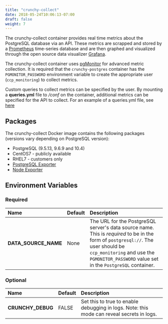```yaml
---
title: "crunchy-collect"
date: 2018-05-24T10:06:13-07:00
draft: false
weight: 7
---
```


The crunchy-collect container provides real time metrics about the PostgreSQL database
via an API. These metrics are scrapped and stored by a [Prometheus](https://prometheus.io)
time-series database and are then graphed and visualized through the open source data
visualizer [Grafana](https://grafana.com/).

The crunchy-collect container uses [pgMonitor](https://github.com/CrunchyData/pgmonitor) for advanced metric collection.
It is required that the `crunchy-postgres` container has the `PGMONITOR_PASSWORD` environment
variable to create the appropriate user (`ccp_monitoring`) to collect metrics.

Custom queries to collect metrics can be specified by the user. By
mounting a **queries.yml** file to */conf* on the container, additional metrics
can be specified for the API to collect. For an example of a queries.yml file, see
[here](https://github.com/CrunchyData/pgmonitor/blob/master/exporter/postgres/queries_common.yml)

## Packages

The crunchy-collect Docker image contains the following packages (versions vary depending on PostgreSQL version):

* PostgreSQL (9.5.13, 9.6.9 and 10.4)
* CentOS7 - publicly available
* RHEL7 - customers only
* [PostgreSQL Exporter](https://github.com/wrouesnel/postgres_exporter)
* [Node Exporter](https://github.com/prometheus/node_exporter)

## Environment Variables

### Required
**Name**|**Default**|**Description**
:-----|:-----|:-----
**DATA_SOURCE_NAME**|None|The URL for the PostgreSQL server's data source name. This is *required* to be in the form of `postgresql://`.  The user should be `ccp_monitoring` and use the `PGMONITOR_PASSWORD` value set in the `PostgreSQL` container.

### Optional
**Name**|**Default**|**Description**
:-----|:-----|:-----
**CRUNCHY_DEBUG**|FALSE|Set this to true to enable debugging in logs. Note: this mode can reveal secrets in logs.
